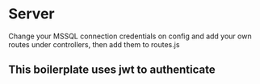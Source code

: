 # Server
Change your MSSQL connection credentials on config and add your own routes under controllers, then add them to routes.js
## This boilerplate uses jwt to authenticate
